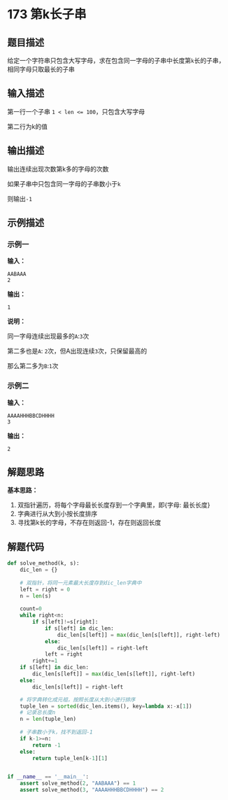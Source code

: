 # 173 第k长子串

## 题目描述

给定一个字符串只包含大写字母，求在包含同一字母的子串中长度第`k`长的子串，相同字母只取最长的子串



## 输入描述

第一行一个子串 `1 < len <= 100`，只包含大写字母

第二行为k的值



## 输出描述

输出连续出现次数第k多的字母的次数

如果子串中只包含同一字母的子串数小于`k`

则输出`-1`



## 示例描述

### 示例一

**输入：**

```text
AABAAA
2
```



**输出：**

```text
1
```

**说明：**

同一字母连续出现最多的`A`:`3`次

第二多也是`A`: `2`次，但A出现连续`3`次，只保留最高的

那么第二多为`B`:`1`次



### 示例二

**输入：**

```text
AAAAHHHBBCDHHHH
3
```



**输出：**

```text
2
```



## 解题思路

**基本思路：**

1. 双指针遍历，将每个字母最长长度存到一个字典里，即{字母: 最长长度}
2. 字典进行从大到小按长度排序
3. 寻找第k长的字母，不存在则返回-1，存在则返回长度

## 解题代码

```python
def solve_method(k, s):
    dic_len = {}
    
    # 双指针，将同一元素最大长度存到dic_len字典中
    left = right = 0
    n = len(s)
    
    count=0
    while right<n:
        if s[left]!=s[right]:
            if s[left] in dic_len:
                dic_len[s[left]] = max(dic_len[s[left]], right-left)
            else:
                dic_len[s[left]] = right-left
            left = right
        right+=1
    if s[left] in dic_len:
        dic_len[s[left]] = max(dic_len[s[left]], right-left)
    else:
        dic_len[s[left]] = right-left

    # 将字典转化成元祖，按照长度从大到小进行排序
    tuple_len = sorted(dic_len.items(), key=lambda x:-x[1])
    # 记录总长度n
    n = len(tuple_len)
    
    # 子串数小于k，找不到返回-1
    if k-1>=n:
        return -1
    else:
        return tuple_len[k-1][1]


if __name__ == '__main__':
    assert solve_method(2, "AABAAA") == 1
    assert solve_method(3, "AAAAHHHBBCDHHHH") == 2
```



